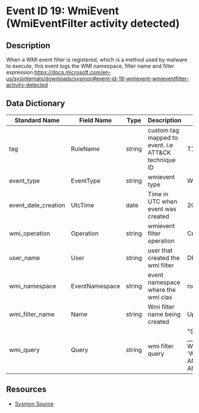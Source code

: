 # Event ID 19: WmiEvent (WmiEventFilter activity detected)

## Description
When a WMI event filter is registered, which is a method used by malware to execute, this event logs the WMI namespace, filter name and filter expression.https://docs.microsoft.com/en-us/sysinternals/downloads/sysmon#event-id-19-wmievent-wmieventfilter-activity-detected

## Data Dictionary
|Standard Name|Field Name|Type|Description|Sample Value|
|---|---|---|---|---|
|tag|RuleName|string|custom tag mapped to event. i.e ATT&CK technique ID|T1114|
|event_type|EventType|string|wmievent type|WmiFilterEvent|
|event_date_creation|UtcTime|date|Time in UTC when event was created|2018-09-11 23:12:46.606|
|wmi_operation|Operation|string|wmievent filter operation|Created|
|user_name|User|string|user that created the wmi filter|DESKTOP-LFD11QP\pedro|
|wmi_namespace|EventNamespace|string|event namespace where the wmi clas|root\CimV2|
|wmi_filter_name|Name|string|Wmi filter name being created|Updater|
|wmi_query|Query|string|wmi filter query|"SELECT * FROM __InstanceModificationEvent WITHIN 60 WHERE TargetInstance ISA 'Win32_PerfFormattedData_PerfOS_System' AND TargetInstance.SystemUpTime >= 240 AND TargetInstance.SystemUpTime < 325"|

## Resources
* [Sysmon Source](https://docs.microsoft.com/en-us/sysinternals/downloads/sysmon#event-id-19-wmievent-wmieventfilter-activity-detected)
